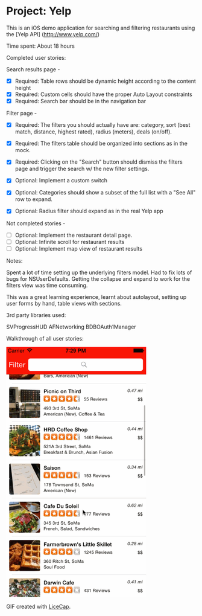 # Project: Yelp


This is an iOS demo application for searching and filtering restaurants using the [Yelp API] (http://www.yelp.com/)


Time spent: About 18 hours 

Completed user stories:


Search results page - 

* [x] Required: Table rows should be dynamic height according to the content height
* [x] Required: Custom cells should have the proper Auto Layout constraints
* [x] Required: Search bar should be in the navigation bar 

Filter page - 

* [x] Required: The filters you should actually have are: category, sort (best match, distance, highest rated), radius (meters), deals (on/off).
* [x] Required: The filters table should be organized into sections as in the mock.
* [x] Required: Clicking on the "Search" button should dismiss the filters page and trigger the search w/ the new filter settings.
* [x] Optional: Implement a custom switch
* [x] Optional: Categories should show a subset of the full list with a "See All" row to expand.
* [x] Optional: Radius filter should expand as in the real Yelp app


Not completed stories - 

* [ ] Optional: Implement the restaurant detail page.
* [ ] Optional: Infinite scroll for restaurant results
* [ ] Optional: Implement map view of restaurant results

Notes:

Spent a lot of time setting up the underlying filters model.
Had to fix lots of bugs for NSUserDefaults.
Getting the collapse and expand to work for the filters view was time consuming.

This was a great learning experience, learnt about autolayout, setting up user forms by hand, table views with sections.

3rd party libraries used:

SVProgressHUD
AFNetworking
BDBOAuth1Manager


Walkthrough of all user stories:

![Video Walkthrough](yelp_demo_week2.gif)

GIF created with [LiceCap](http://www.cockos.com/licecap/).
